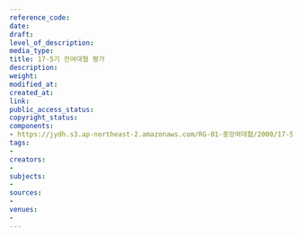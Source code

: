 ```yaml
---
reference_code: 
date: 
draft: 
level_of_description: 
media_type: 
title: 17-5기 전여대협 평가
description: 
weight: 
modified_at: 
created_at: 
link: 
public_access_status: 
copyright_status: 
components:
- https://jydh.s3.ap-northeast-2.amazonaws.com/RG-01-중앙여대협/2000/17-5기+전여대협+평가.pdf
tags:
- 
creators:
- 
subjects:
- 
sources:
- 
venues:
- 
---
```

